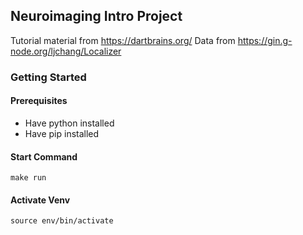 ## Neuroimaging Intro Project
Tutorial material from https://dartbrains.org/
Data from https://gin.g-node.org/ljchang/Localizer

### Getting Started
#### Prerequisites
- Have python installed
- Have pip installed

#### Start Command
```
make run
```

#### Activate Venv
```
source env/bin/activate
```